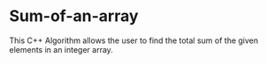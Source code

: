 # Sum-of-an-array
This C++ Algorithm allows the user to find the total sum of the given elements in an integer array. 

